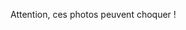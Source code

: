 <p class="alert alert-danger" style="margin-bottom: 20px;">
    Attention, ces photos peuvent choquer !
</p>
<marker=vache-inner>
